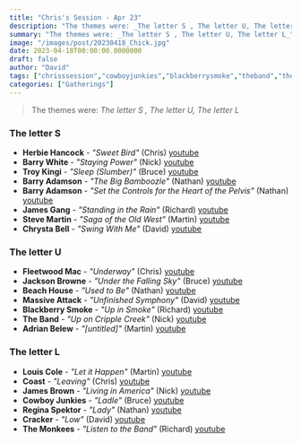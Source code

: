```yaml
---
title: "Chris's Session - Apr 23"
description: "The themes were: _The letter S , The letter U, The letter L_"
summary: "The themes were: _The letter S , The letter U, The letter L_"
image: "/images/post/20230418_Chick.jpg"
date: 2023-04-18T00:00:00.0000000
draft: false
author: "David"
tags: ["chrisssession","cowboyjunkies","blackberrysmoke","theband","themonkees","fleetwoodmac","troykingi","beachhouse","jamesbrown","jacksonbrowne","massiveattack","barryadamson","herbiehancock","cracker","jamesgang","louiscole","coast","barrywhite","stevemartin","chrystabell","adrianbelew","reginaspektor","youtube"]
categories: ["Gatherings"]
---
```

> The themes were: _The letter S , The letter U, The letter L_
### The letter S 
- **Herbie Hancock** - _"Sweet Bird"_ (Chris) [youtube](https://www.youtube.com/watch?v=s9EiWg4S8V0)
- **Barry White** - _"Staying Power"_ (Nick) [youtube](https://www.youtube.com/watch?v=ZdggNAKBmPI)
- **Troy Kingi** - _"Sleep (Slumber)"_ (Bruce) [youtube](https://www.youtube.com/watch?v=Zxtz1KiUTNs)
- **Barry Adamson** - _"The Big Bamboozle"_ (Nathan) [youtube](https://www.youtube.com/watch?v=f9qvkhBD8Cw)
- **Barry Adamson** - _"Set the Controls for the Heart of the Pelvis"_ (Nathan) [youtube](https://www.youtube.com/watch?v=gSBBMy75_VE)
- **James Gang** - _"Standing in the Rain"_ (Richard) [youtube](https://www.youtube.com/watch?v=uoQKmi70R7U)
- **Steve Martin** - _"Saga of the Old West"_ (Martin) [youtube](https://www.youtube.com/watch?v=FDZNW_PJj4Y)
- **Chrysta Bell** - _"Swing With Me"_ (David) [youtube](https://www.youtube.com/watch?v=6mli57EYBzA)
### The letter U
- **Fleetwood Mac** - _"Underway"_ (Chris) [youtube](https://www.youtube.com/watch?v=wKCculQUxOM)
- **Jackson Browne** - _"Under the Falling Sky"_ (Bruce) [youtube](https://www.youtube.com/watch?v=LEJ1YkksamY)
- **Beach House** - _"Used to Be"_ (Nathan) [youtube](https://www.youtube.com/watch?v=AEVjxKlP3nA)
- **Massive Attack** - _"Unfinished Symphony"_ (David) [youtube](https://www.youtube.com/watch?v=ZWmrfgj0MZI)
- **Blackberry Smoke** - _"Up in Smoke"_ (Richard) [youtube](https://www.youtube.com/watch?v=1NI1WzFAlTo)
- **The Band** - _"Up on Cripple Creek"_ (Nick) [youtube](https://www.youtube.com/watch?v=kBGSf9kViEY)
- **Adrian Belew** - _"[untitled]"_ (Martin) [youtube](https://www.youtube.com/watch?v=6Cr_cB8-NVU)
### The letter L
- **Louis Cole** - _"Let it Happen"_ (Martin) [youtube](https://www.youtube.com/watch?v=fkQgAN9xRO4)
- **Coast** - _"Leaving"_ (Chris) [youtube](https://www.youtube.com/watch?v=S-iCiZ3nFoI)
- **James Brown** - _"Living in America"_ (Nick) [youtube](https://www.youtube.com/watch?v=c5BL4RNFr58)
- **Cowboy Junkies** - _"Ladle"_ (Bruce) [youtube](https://www.youtube.com/watch?v=E8ULCekNEdE)
- **Regina Spektor** - _"Lady"_ (Nathan) [youtube](https://www.youtube.com/watch?v=NcQWRcVyAXA)
- **Cracker** - _"Low"_ (David) [youtube](https://www.youtube.com/watch?v=gYdlqjiQPAc)
- **The Monkees** - _"Listen to the Band"_ (Richard) [youtube](https://www.youtube.com/watch?v=1HyGSLLjNlg)
